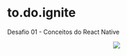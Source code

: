 # to.do.ignite
Desafio 01 - Conceitos do React Native

<div align="center">
<img src="https://user-images.githubusercontent.com/81385265/198147508-35bd2050-ae0d-4e30-9382-a7deba69e417.png" />
</div>
